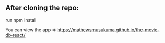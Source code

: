 ## After cloning the repo:

run npm install

You can view the app => <a href="https://mathewsmusukuma.github.io/the-movie-db-react/">https://mathewsmusukuma.github.io/the-movie-db-react/</a>
